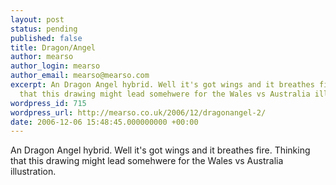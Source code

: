 ```yaml
---
layout: post
status: pending
published: false
title: Dragon/Angel
author: mearso
author_login: mearso
author_email: mearso@mearso.com
excerpt: An Dragon Angel hybrid. Well it's got wings and it breathes fire. Thinking
  that this drawing might lead somehwere for the Wales vs Australia illustration.
wordpress_id: 715
wordpress_url: http://mearso.co.uk/2006/12/dragonangel-2/
date: 2006-12-06 15:48:45.000000000 +00:00
---
```

An Dragon Angel hybrid. Well it's got wings and it breathes fire. Thinking that this drawing might lead somehwere for the Wales vs Australia illustration.

